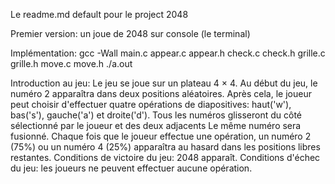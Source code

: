 Le readme.md default pour le project 2048

Premier version: un joue de 2048 sur console (le terminal)

Implémentation:
gcc -Wall main.c appear.c appear.h check.c check.h grille.c grille.h move.c move.h
./a.out

Introduction au jeu:
Le jeu se joue sur un plateau 4 × 4. Au début du jeu, le numéro 2 apparaîtra dans deux positions aléatoires. Après cela, le joueur peut choisir d'effectuer quatre opérations de diapositives: haut('w'), bas('s'), gauche('a') et droite('d'). Tous les numéros glisseront du côté sélectionné par le joueur et des deux adjacents Le même numéro sera fusionné. Chaque fois que le joueur effectue une opération, un numéro 2 (75%) ou un numéro 4 (25%) apparaîtra au hasard dans les positions libres restantes.
Conditions de victoire du jeu: 2048 apparaît.
Conditions d'échec du jeu: les joueurs ne peuvent effectuer aucune opération.

